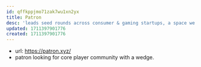 ```yaml
---
id: qffkppjmo71zak7wu1xn2yx
title: Patron
desc: 'leads seed rounds across consumer & gaming startups, a space we call the Spectrum of Play'
updated: 1711397901776
created: 1711397901776
---
```


- url: https://patron.xyz/
- patron looking for core player community with a wedge.